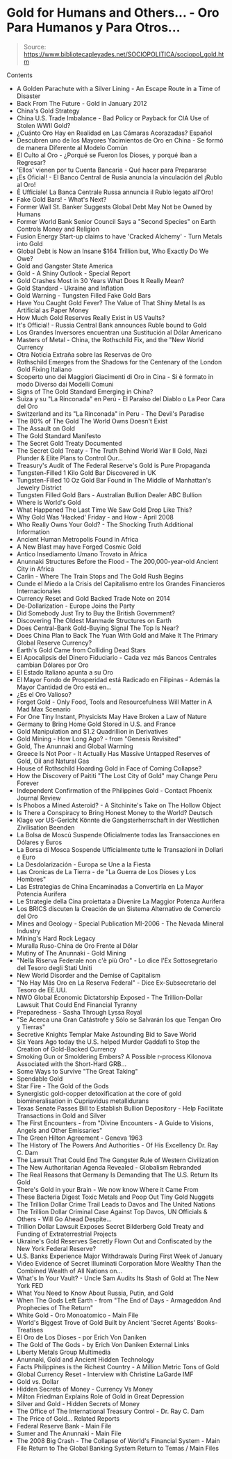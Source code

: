 # Gold for Humans and Others... - Oro Para Humanos y Para Otros...

> Source: https://www.bibliotecapleyades.net/SOCIOPOLITICA/sociopol_gold.htm

Contents
- A Golden Parachute with a Silver Lining - An Escape Route in a Time of Disaster
- Back From The Future - Gold in January 2012
- China's Gold Strategy
- China U.S. Trade Imbalance - Bad Policy or Payback for CIA Use of Stolen WWII Gold?
- ¿Cuánto Oro Hay en Realidad en Las Cámaras Acorazadas?
Español
- Descubren uno de los Mayores Yacimientos de Oro en China - Se formó de manera Diferente al Modelo Común
- El Culto al Oro - ¿Porqué se Fueron los Dioses, y porqué iban a Regresar?
- 'Ellos' vienen por tu Cuenta Bancaria - Qué hacer para Prepararse
- ¡Es Oficial! - El Banco Central de Rusia anuncia la vinculación del ¡Rublo al Oro!
- È Ufficiale! La Banca Centrale Russa annuncia il Rublo legato all'Oro!
- Fake Gold Bars! - What's Next?
- Former Wall St. Banker Suggests Global Debt May Not be Owned by Humans
- Former World Bank Senior Council Says a "Second Species" on Earth Controls Money and Religion
- Fusion Energy Start-up claims to have 'Cracked Alchemy' - Turn Metals into Gold
- Global Debt is Now an Insane $164 Trillion but, Who Exactly Do We Owe?
- Gold and Gangster State America
- Gold - A Shiny Outlook - Special Report
- Gold Crashes Most in 30 Years What Does It Really Mean?
- Gold Standard - Ukraine and Inflation
- Gold Warning - Tungsten Filled Fake Gold Bars
- Have You Caught Gold Fever? The Value of That Shiny Metal Is as Artificial as Paper Money
- How Much Gold Reserves Really Exist in US Vaults?
- It's Official! - Russia Central Bank announces Ruble bound to Gold
- Los Grandes Inversores encuentran una Sustitución al Dólar Americano
- Masters of Metal - China, the Rothschild Fix, and the "New World Currency
- Otra Noticia Extraña sobre las Reservas de Oro
- Rothschild Emerges from the Shadows for the Centenary of the London Gold Fixing
Italiano
- Scoperto uno dei Maggiori Giacimenti di Oro in Cina - Si è formato in modo Diverso dai Modelli Comuni
- Signs of The Gold Standard Emerging in China?
- Suiza y su "La Rinconada" en Perú - El Paraíso del Diablo o La Peor Cara del Oro
- Switzerland and its "La Rinconada" in Peru - The Devil's Paradise
- The 80% of The Gold The World Owns Doesn't Exist
- The Assault on Gold
- The Gold Standard Manifesto
- The Secret Gold Treaty Documented
- The Secret Gold Treaty - The Truth Behind World War II Gold, Nazi Plunder & Elite Plans to Control Our...
- Treasury's Audit of The Federal Reserve's Gold is Pure Propaganda
- Tungsten-Filled 1 Kilo Gold Bar Discovered in UK
- Tungsten-Filled 10 Oz Gold Bar Found in The Middle of Manhattan's Jewelry District
- Tungsten Filled Gold Bars - Australian Bullion Dealer ABC Bullion
- Where is World's Gold
- What Happened The Last Time We Saw Gold Drop Like This?
- Why Gold Was 'Hacked' Friday - and How - April 2008
- Who Really Owns Your Gold? - The Shocking Truth
Additional Information
- Ancient Human Metropolis Found in Africa
- A New Blast may have Forged Cosmic Gold
- Antico Insediamento Umano Trovato in Africa
- Anunnaki Structures Before the Flood - The 200,000-year-old Ancient City in Africa
- Carlin - Where The Train Stops and The Gold Rush Begins
- Cunde el Miedo a la Crisis del Capitalismo entre los Grandes Financieros Internacionales
- Currency Reset and Gold Backed Trade Note on 2014
- De-Dollarization - Europe Joins the Party
- Did Somebody Just Try to Buy the British Government?
- Discovering The Oldest Manmade Structures on Earth
- Does Central-Bank Gold-Buying Signal The Top Is Near?
- Does China Plan to Back The Yuan With Gold and Make It The Primary Global Reserve Currency?
- Earth's Gold Came from Colliding Dead Stars
- El Apocalipsis del Dinero Fiduciario - Cada vez más Bancos Centrales cambian Dólares por Oro
- El Estado Italiano apunta a su Oro
- El Mayor Fondo de Prosperidad está Radicado en Filipinas - Además la Mayor Cantidad de Oro está en...
- ¿Es el Oro Valioso?
- Forget Gold - Only Food, Tools and Resourcefulness Will Matter in A Mad Max Scenario
- For One Tiny Instant, Physicists May Have Broken a Law of Nature
- Germany to Bring Home Gold Stored in U.S. and France
- Gold Manipulation and $1.2 Quadrillion in Derivatives
- Gold Mining - How Long Ago? - from "Genesis Revisited"
- Gold, The Anunnaki and Global Warming
- Greece Is Not Poor - It Actually Has Massive Untapped Reserves of Gold, Oil and Natural Gas
- House of Rothschild Hoarding Gold in Face of Coming Collapse?
- How the Discovery of Paititi "The Lost City of Gold" may Change Peru Forever
- Independent Confirmation of the Philippines Gold - Contact Phoenix Journal Review
- Is Phobos a Mined Asteroid? - A Sitchinite's Take on The Hollow Object
- Is There a Conspiracy to Bring Honest Money to the World?
Deutsch
- Klage vor US-Gericht Könnte die Gangsterherrschaft in der Westlichen Zivilisation Beenden
- La Bolsa de Moscú Suspende Oficialmente todas las Transacciones en Dólares y Euros
- La Borsa di Mosca Sospende Ufficialmente tutte le Transazioni in Dollari e Euro
- La Desdolarización - Europa se Une a la Fiesta
- Las Cronicas de La Tierra - de "La Guerra de Los Dioses y Los Hombres"
- Las Estrategias de China Encaminadas a Convertirla en La Mayor Potencia Aurífera
- Le Strategie della Cina proiettata a Divenire La Maggior Potenza Aurifera
- Los BRICS discuten la Creación de un Sistema Alternativo de Comercio del Oro
- Mines and Geology - Special Publication MI-2006 - The Nevada Mineral Industry
- Mining's Hard Rock Legacy
- Muralla Ruso-China de Oro Frente al Dólar
- Mutiny of The Anunnaki - Gold Mining
- "Nella Riserva Federale non c'è più Oro" - Lo dice l'Ex Sottosegretario del Tesoro degli Stati Uniti
- New World Disorder and the Demise of Capitalism
- "No Hay Más Oro en La Reserva Federal" - Dice Ex-Subsecretario del Tesoro de EE.UU.
- NWO Global Economic Dictatorship Exposed - The Trillion-Dollar Lawsuit That Could End Financial Tyranny
- Preparedness - Sasha Through Lyssa Royal
- "Se Acerca una Gran Catástrofe y Sólo se Salvarán los que Tengan Oro y Tierras"
- Secretive Knights Templar Make Astounding Bid to Save World
- Six Years Ago today the U.S. helped Murder Gaddafi to Stop the Creation of Gold-Backed Currency
- Smoking Gun or Smoldering Embers? A Possible r-process Kilonova Associated with the Short-Hard GRB...
- Some Ways to Survive "The Great Taking"
- Spendable Gold
- Star Fire - The Gold of the Gods
- Synergistic gold-copper detoxification at the core of gold biomineralisation in Cupriavidus metallidurans
- Texas Senate Passes Bill to Establish Bullion Depository - Help Facilitate Transactions in Gold and Silver
- The First Encounters - from "Divine Encounters - A Guide to Visions, Angels and Other Emissaries"
- The Green Hilton Agreement - Geneva 1963
- The History of The Powers And Authorities - Of His Excellency Dr. Ray C. Dam
- The Lawsuit That Could End The Gangster Rule of Western Civilization
- The New Authoritarian Agenda Revealed - Globalism Rebranded
- The Real Reasons that Germany Is Demanding that The U.S. Return Its Gold
- There's Gold in your Brain - We now know Where it Came From
- These Bacteria Digest Toxic Metals and Poop Out Tiny Gold Nuggets
- The Trillion Dollar Crime Trail Leads to Davos and The United Nations
- The Trillion Dollar Criminal Case Against Top Davos, UN Officials & Others - Will Go Ahead Despite...
- Trillion Dollar Lawsuit Exposes Secret Bilderberg Gold Treaty and Funding of Extraterrestrial Projects
- Ukraine's Gold Reserves Secretly Flown Out and Confiscated by the New York Federal Reserve?
- U.S. Banks Experience Major Withdrawals During First Week of January
- Video Evidence of Secret Illuminati Corporation More Wealthy Than the Combined Wealth of All Nations on...
- What's In Your Vault? - Uncle Sam Audits Its Stash of Gold at The New York FED
- What You Need to Know About Russia, Putin, and Gold
- When The Gods Left Earth - from "The End of Days - Armageddon And Prophecies of The Return"
- White Gold - Oro Monoatomico - Main File
- World's Biggest Trove of Gold Built by Ancient 'Secret Agents'
Books-Treatises
- El Oro de Los Dioses - por Erich Von Daniken
- The Gold of The Gods - by Erich Von Daniken
External Links
- Liberty Metals Group
Multimedia
- Anunnaki, Gold and Ancient Hidden Technology
- Facts Philippines is the Richest Country - A Million Metric Tons of Gold
- Global Currency Reset - Interview with Christine LaGarde IMF
- Gold vs. Dollar
- Hidden Secrets of Money - Currency Vs Money
- Milton Friedman Explains Role of Gold in Great Depression
- Silver and Gold - Hidden Secrets of Money
- The Office of The International Treasury Control - Dr. Ray C. Dam
- The Price of Gold...
Related Reports
- Federal Reserve Bank - Main File
- Sumer and The Anunnaki - Main File
- The 2008 Big Crash - The Collapse of World's Financial System - Main File
Return to The Global Banking System
Return to Temas / Main Files
